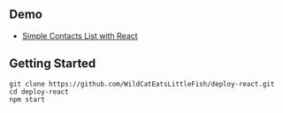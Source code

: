 ## Demo
* [Simple Contacts List with React]( https://wildcateatslittlefish.github.io/deploy-react/)


## Getting Started

```
git clone https://github.com/WildCatEatsLittleFish/deploy-react.git
cd deploy-react
npm start
